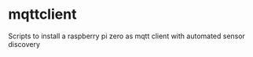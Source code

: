 # mqttclient
Scripts to install a raspberry pi zero as mqtt client with automated sensor discovery 
